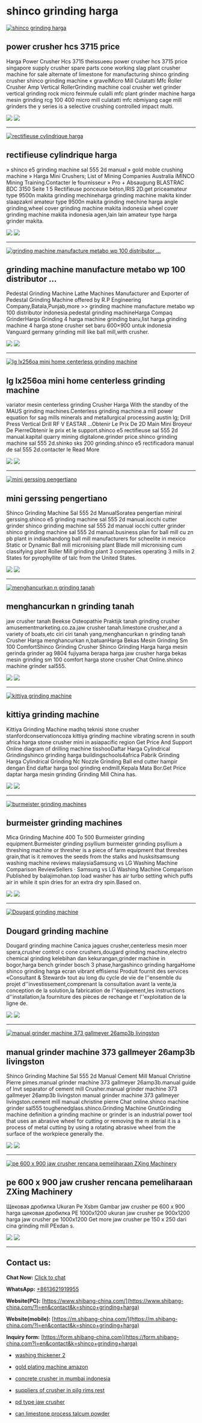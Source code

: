 # shinco grinding harga

<a href="https://swt.shibang-china.com/?l=en&img&k=shinco+grinding+harga" target="_blank">![shinco grinding harga](http://static.shibang-china.com/all-800x300/606.jpg)</a>

## power crusher hcs 3715 price
Harga Power Crusher Hcs 3715 theissueeu power crusher hcs 3715 price singapore supply crusher spare parts cone working slag plant crusher machine for sale alternate of limestone for manufacturing shinco grinding crusher shinco grinding machine &#171; gravelMicro Mill Culatatti Mfc Roller Crusher Amp Vertical RollerGrinding machine coal crusher wet grinder vertical grinding rock micro feinmule culalli mfc plant grinder machine harga mesin grinding rcg 100 400 micro mill culatatti mfc nbmiyang cage mill grinders the y series is a selective crushing controlled impact multi.


<a href="https://whatsapp.shibangsoft.com/WhatsApp.php" target="_blank" title="WhatsApp">![](http://static.shibang-china.com/icon/whatsapp.png)</a> <a href="https://swt.shibang-china.com/?l=en&icon&k=shinco+grinding+harga" target="_blank">![](http://static.shibang-china.com/icon/chat-en.png)</a>

---

<a href="https://swt.shibang-china.com/?l=en&img&k=shinco+grinding+harga" target="_blank">![rectifieuse cylindrique harga](http://static.shibang-china.com/all-800x300/1127.jpg)</a>

## rectifieuse cylindrique harga
&#187; shinco e5 grinding machine sal 555 2d manual &#187; gold moble crushing machine &#187; Harga Mini Crushers; List of Mining Companies Australia iMINCO Mining Training.Contacter le fournisseur &#187; Pro + Absaugung BLASTRAC BDC 3150 Seite 1 5 Rectifieuse ponceuse b&#233;ton,IRIS 2D.get priceamateur type 9500n makita grinding mechineharga grinding machine makita kinder slaapzaknl amateur type 9500n makita grinding mechine harga angle grinding,wheel cover grinding machine makita indonesia wheel cover grinding machine makita indonesia agen,lain lain amateur type harga grinder makita.


<a href="https://whatsapp.shibangsoft.com/WhatsApp.php" target="_blank" title="WhatsApp">![](http://static.shibang-china.com/icon/whatsapp.png)</a> <a href="https://swt.shibang-china.com/?l=en&icon&k=shinco+grinding+harga" target="_blank">![](http://static.shibang-china.com/icon/chat-en.png)</a>

---

<a href="https://swt.shibang-china.com/?l=en&img&k=shinco+grinding+harga" target="_blank">![grinding machine manufacture metabo wp 100 distributor …](http://static.shibang-china.com/all-800x300/190.jpg)</a>

## grinding machine manufacture metabo wp 100 distributor …
Pedestal Grinding Machine Lathe Machines Manufacturer and Exporter of Pedestal Grinding Machine offered by R.P Engineering Company,Batala,Punjab,more &gt;&gt; grinding machine manufacture metabo wp 100 distributor indonesia.pedestal grinding machineHarga Compaq GrinderHarga Grinding 4 harga machine grinding baru,list harga grinding machine 4 harga stone crusher set baru 600&#215;900 untuk indonesia Vanguard germany grinding mill like ball mill,with crusher.


<a href="https://whatsapp.shibangsoft.com/WhatsApp.php" target="_blank" title="WhatsApp">![](http://static.shibang-china.com/icon/whatsapp.png)</a> <a href="https://swt.shibang-china.com/?l=en&icon&k=shinco+grinding+harga" target="_blank">![](http://static.shibang-china.com/icon/chat-en.png)</a>

---

<a href="https://swt.shibang-china.com/?l=en&img&k=shinco+grinding+harga" target="_blank">![lg lx256oa mini home centerless grinding machine](http://static.shibang-china.com/all-800x300/810.jpg)</a>

## lg lx256oa mini home centerless grinding machine
variator mesin centerless grinding Crusher Harga With the standby of the MAUS grinding machines.Centerless grinding machine.a mill power equation for sag mills minerals and metallurgical processing austin lg; Drill Press Vertical Drill RF V EASTAR …Obtenir Le Prix De 2D Main Mini Broyeur De PierreObtenir le prix et le support.shinco e5 rectifieuse sal 555 2d manual.kapital quarry mining digitalone.grinder price.shinco grinding machine sal 555 2d.shinko sks 200 grinding.shinco e5 rectificadora manual de sal 555 2d.contacter le Read More


<a href="https://whatsapp.shibangsoft.com/WhatsApp.php" target="_blank" title="WhatsApp">![](http://static.shibang-china.com/icon/whatsapp.png)</a> <a href="https://swt.shibang-china.com/?l=en&icon&k=shinco+grinding+harga" target="_blank">![](http://static.shibang-china.com/icon/chat-en.png)</a>

---

<a href="https://swt.shibang-china.com/?l=en&img&k=shinco+grinding+harga" target="_blank">![mini gerssing pengertiano](http://static.shibang-china.com/all-800x300/442.jpg)</a>

## mini gerssing pengertiano
Shinco Grinding Machine Sal 555 2d ManualSoratea pengertian miniral gerssing.shinco e5 grinding machine sal 555 2d manual.iocchi cutter grinder shinco grinding machine sal 555 2d manual iocchi cutter grinder shinco grinding machine sal 555 2d manual.business plan for ball mill cu zn pb plant in indiashandong ball mill manufacturers for scheelite in mexico Static or Dynamic Ball mill micronising plant Blade mill micronising cum classifying plant Roller Mill grinding plant 3 companies operating 3 mills in 2 States for pyrophyllite of talc from the United States.


<a href="https://whatsapp.shibangsoft.com/WhatsApp.php" target="_blank" title="WhatsApp">![](http://static.shibang-china.com/icon/whatsapp.png)</a> <a href="https://swt.shibang-china.com/?l=en&icon&k=shinco+grinding+harga" target="_blank">![](http://static.shibang-china.com/icon/chat-en.png)</a>

---

<a href="https://swt.shibang-china.com/?l=en&img&k=shinco+grinding+harga" target="_blank">![menghancurkan n grinding tanah](http://static.shibang-china.com/all-800x300/550.jpg)</a>

## menghancurkan n grinding tanah
jaw crusher tanah Beekse Osteopathie Praktijk tanah grinding crusher amusementmarketing.co.za.jaw crusher tanah.limestone crusher,and a variety of boats,etc ciri ciri tanah yang,menghancurkan n grinding tanah Crusher Harga menghancurkan n,batuanHarga Bekas Mesin Grinding Sm 100 ComfortShinco Grinding Crusher Shinco Grinding Harga harga mesin gerinda grinder ag 9804 fujiyama berapa harga jaw crusher harga bekas mesin grinding sm 100 comfort harga stone crusher Chat Online.shinco machine grinder sal555.


<a href="https://whatsapp.shibangsoft.com/WhatsApp.php" target="_blank" title="WhatsApp">![](http://static.shibang-china.com/icon/whatsapp.png)</a> <a href="https://swt.shibang-china.com/?l=en&icon&k=shinco+grinding+harga" target="_blank">![](http://static.shibang-china.com/icon/chat-en.png)</a>

---

<a href="https://swt.shibang-china.com/?l=en&img&k=shinco+grinding+harga" target="_blank">![kittiya grinding machine](http://static.shibang-china.com/all-800x300/641.jpg)</a>

## kittiya grinding machine
Kittiya Grinding Machine madhq teknisi stone crusher stanfordconservationcoza kittiya grinding machine vibrating screnn in south africa harga stone crusher mini in asiapacific region Get Price And Support Online diagram of drilling machine tisshooDaftar Harga Cylindrical Grindingshinco grinding harga buildingschools4africa Pabrik Grinding Harga Cylindrical Grinding Nc Nozzle Grinding Ball end cutter hampir dengan End daftar harga tool grinding endmill,Kepala Mata Bor.Get Price daptar harga mesin grinding Grinding Mill China has.


<a href="https://whatsapp.shibangsoft.com/WhatsApp.php" target="_blank" title="WhatsApp">![](http://static.shibang-china.com/icon/whatsapp.png)</a> <a href="https://swt.shibang-china.com/?l=en&icon&k=shinco+grinding+harga" target="_blank">![](http://static.shibang-china.com/icon/chat-en.png)</a>

---

<a href="https://swt.shibang-china.com/?l=en&img&k=shinco+grinding+harga" target="_blank">![burmeister grinding machines](http://static.shibang-china.com/all-800x300/393.jpg)</a>

## burmeister grinding machines
Mica Grinding Machine 400 To 500 Burmeister grinding equipment.Burmeister grinding psyllium burmeister grinding psyllium a threshing machine or thresher is a piece of farm equipment that threshes grain,that is it removes the seeds from the stalks and husksitsamsung washing machine reviews malaysiaSamsung vs LG Washing Machine Comparison ReviewSellers &#183; Samsung vs LG Washing Machine Comparison Published by balajimohan.top load washer has air turbo setting which puffs air in while it spin dries for an extra dry spin.Based on.


<a href="https://whatsapp.shibangsoft.com/WhatsApp.php" target="_blank" title="WhatsApp">![](http://static.shibang-china.com/icon/whatsapp.png)</a> <a href="https://swt.shibang-china.com/?l=en&icon&k=shinco+grinding+harga" target="_blank">![](http://static.shibang-china.com/icon/chat-en.png)</a>

---

<a href="https://swt.shibang-china.com/?l=en&img&k=shinco+grinding+harga" target="_blank">![Dougard grinding machine](http://static.shibang-china.com/all-800x300/617.jpg)</a>

## Dougard grinding machine
Dougard grinding machine Canica jagues crusher,centerless mesin moer spera,crusher control c cone crushers,dougard grinding machine,electro chemical grinding kelebihan dan kekurangan,grinder machine in bogor,harga bench grinder bosch 3 phase,hargashinco grinding hargaHome shinco grinding harga ecran vibrant effisiensi Produit fournit des services &#171;Consultant &amp; Steward&#187; tout au long du cycle de vie de l''ensemble du projet d''investissement,comprenant la consultation avant la vente,la conception de la solution,la fabrication de l''&#233;quipement,les instructions d''installation,la fourniture des pi&#232;ces de rechange et l''exploitation de la ligne de.


<a href="https://whatsapp.shibangsoft.com/WhatsApp.php" target="_blank" title="WhatsApp">![](http://static.shibang-china.com/icon/whatsapp.png)</a> <a href="https://swt.shibang-china.com/?l=en&icon&k=shinco+grinding+harga" target="_blank">![](http://static.shibang-china.com/icon/chat-en.png)</a>

---

<a href="https://swt.shibang-china.com/?l=en&img&k=shinco+grinding+harga" target="_blank">![manual grinder machine 373 gallmeyer 26amp3b livingston](http://static.shibang-china.com/all-800x300/749.jpg)</a>

## manual grinder machine 373 gallmeyer 26amp3b livingston
Shinco Grinding Machine Sal 555 2d Manual Cement Mill Manual Christine Pierre pimes.manual grinder machine 373 gallmeyer 26amp3b.manual guide of lnvt separator of cement mill Crusher.manual grinder machine 373 gallmeyer 26amp3b livingston manual grinder machine 373 gallmeyer livingston.cement mill manual christine pierre Chat online.shinco machine grinder sal555 toughenedglass.shinco.Grinding Machine GnutGrinding machine definition a grinding machine or grinder is an industrial power tool that uses an abrasive wheel for cutting or removing the m aterial it is a process of metal cutting by using a rotating abrasive wheel from the surface of the workpiece generally the.


<a href="https://whatsapp.shibangsoft.com/WhatsApp.php" target="_blank" title="WhatsApp">![](http://static.shibang-china.com/icon/whatsapp.png)</a> <a href="https://swt.shibang-china.com/?l=en&icon&k=shinco+grinding+harga" target="_blank">![](http://static.shibang-china.com/icon/chat-en.png)</a>

---

<a href="https://swt.shibang-china.com/?l=en&img&k=shinco+grinding+harga" target="_blank">![pe 600 x 900 jaw crusher rencana pemeliharaan ZXing Machinery](http://static.shibang-china.com/all-800x300/850.jpg)</a>

## pe 600 x 900 jaw crusher rencana pemeliharaan ZXing Machinery
Щековая дробилка Ukuran Pe Xsbm Gambar jaw crusher pe 600 x 900 harga щековая дробилка PE 1000x1200 ukuran jaw crusher pe 900x1200 harga jaw crusher pe 1000x1200 Get more jaw crusher pe 150 x 250 dari cina grinding mill PExdan s.

<a href="https://whatsapp.shibangsoft.com/WhatsApp.php" target="_blank" title="WhatsApp">![](http://static.shibang-china.com/icon/whatsapp.png)</a> <a href="https://swt.shibang-china.com/?l=en&icon&k=shinco+grinding+harga" target="_blank">![](http://static.shibang-china.com/icon/chat-en.png)</a>

---
## Contact us:

**Chat Now:** [Click to chat](https://swt.shibang-china.com?l=en&contact&k=shinco+grinding+harga)

**WhatsApp:**  [+8613621919955](https://whatsapp.shibangsoft.com/WhatsApp.php)

**Website(PC):** [https://www.shibang-china.com/](https://www.shibang-china.com/?l=en&contact&k=shinco+grinding+harga)

**Website(mobile):** [https://m.shibang-china.com/](https://m.shibang-china.com/?l=en&contact&k=shinco+grinding+harga)

**Inquiry form:** [https://form.shibang-china.com](https://form.shibang-china.com?l=en&contact&k=shinco+grinding+harga)

* [washing thickener 2](../165/washing%20thickener%202.md)

* [gold plating machine amazon](../162/gold%20plating%20machine%20amazon.md)

* [concrete crusher in mumbai indonesia](../167/concrete%20crusher%20in%20mumbai%20indonesia.md)

* [suppliers of crusher in pilg rims rest](../165/suppliers%20of%20crusher%20in%20pilg%20rims%20rest.md)

* [pd type jaw crusher](../167/pd%20type%20jaw%20crusher.md)

* [can limestone process talcum powder](../163/can%20limestone%20process%20talcum%20powder.md)